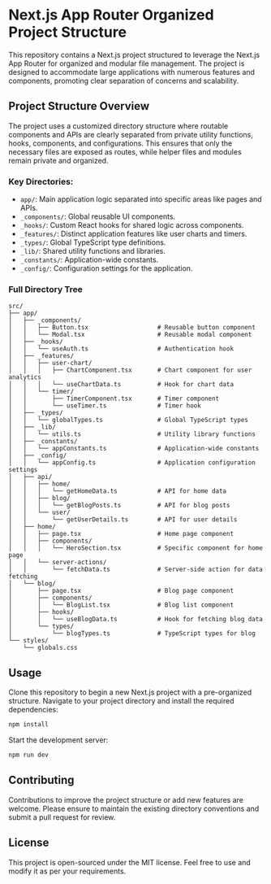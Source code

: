 
# Next.js App Router Organized Project Structure

This repository contains a Next.js project structured to leverage the Next.js App Router for organized and modular file management. The project is designed to accommodate large applications with numerous features and components, promoting clear separation of concerns and scalability.

## Project Structure Overview

The project uses a customized directory structure where routable components and APIs are clearly separated from private utility functions, hooks, components, and configurations. This ensures that only the necessary files are exposed as routes, while helper files and modules remain private and organized.

### Key Directories:

- `app/`: Main application logic separated into specific areas like pages and APIs.
- `_components/`: Global reusable UI components.
- `_hooks/`: Custom React hooks for shared logic across components.
- `_features/`: Distinct application features like user charts and timers.
- `_types/`: Global TypeScript type definitions.
- `_lib/`: Shared utility functions and libraries.
- `_constants/`: Application-wide constants.
- `_config/`: Configuration settings for the application.

### Full Directory Tree

```
src/
├── app/
│   ├── _components/
│   │   ├── Button.tsx                   # Reusable button component
│   │   └── Modal.tsx                    # Reusable modal component
│   ├── _hooks/
│   │   └── useAuth.ts                   # Authentication hook
│   ├── _features/
│   │   ├── user-chart/
│   │   │   ├── ChartComponent.tsx       # Chart component for user analytics
│   │   │   └── useChartData.ts          # Hook for chart data
│   │   └── timer/
│   │       ├── TimerComponent.tsx       # Timer component
│   │       └── useTimer.ts              # Timer hook
│   ├── _types/
│   │   └── globalTypes.ts               # Global TypeScript types
│   ├── _lib/
│   │   └── utils.ts                     # Utility library functions
│   ├── _constants/
│   │   └── appConstants.ts              # Application-wide constants
│   ├── _config/
│   │   └── appConfig.ts                 # Application configuration settings
│   ├── api/
│   │   ├── home/
│   │   │   └── getHomeData.ts           # API for home data
│   │   ├── blog/
│   │   │   └── getBlogPosts.ts          # API for blog posts
│   │   └── user/
│   │       └── getUserDetails.ts        # API for user details
│   ├── home/
│   │   ├── page.tsx                     # Home page component
│   │   ├── components/
│   │   │   └── HeroSection.tsx          # Specific component for home page
│   │   └── server-actions/
│   │       └── fetchData.ts             # Server-side action for data fetching
│   └── blog/
│       ├── page.tsx                     # Blog page component
│       ├── components/
│       │   └── BlogList.tsx             # Blog list component
│       ├── hooks/
│       │   └── useBlogData.ts           # Hook for fetching blog data
│       └── types/
│           └── blogTypes.ts             # TypeScript types for blog
└── styles/
    └── globals.css
```

## Usage

Clone this repository to begin a new Next.js project with a pre-organized structure. Navigate to your project directory and install the required dependencies:

```bash
npm install
```

Start the development server:

```bash
npm run dev
```

## Contributing

Contributions to improve the project structure or add new features are welcome. Please ensure to maintain the existing directory conventions and submit a pull request for review.

## License

This project is open-sourced under the MIT license. Feel free to use and modify it as per your requirements.
